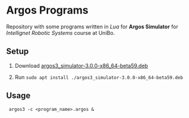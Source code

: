 # Argos Programs
Repository with some programs written in *Lua* for **Argos Simulator** for *Intellignet Robotic Systems* course at UniBo.



## Setup

1. Download [argos3_simulator-3.0.0-x86_64-beta59.deb](https://drive.google.com/file/d/1oO2lb2LuLq4IrZmNMiJurWTotHp_pDye/view?usp=sharing)

2. Run `sudo apt install ./argos3_simulator-3.0.0-x86_64-beta59.deb`

   

## Usage

` argos3 -c <program_name>.argos &`
